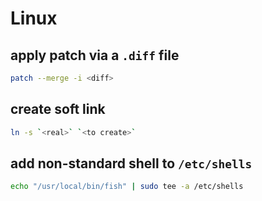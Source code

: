 # Linux

## apply patch via a `.diff` file

```bash
patch --merge -i <diff>
```

## create soft link
 
```bash 
ln -s `<real>` `<to create>`
```

## add non-standard shell to `/etc/shells`

```bash
echo "/usr/local/bin/fish" | sudo tee -a /etc/shells
```
